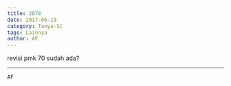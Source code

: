 ```yaml
---
title: 2878
date: 2017-06-19
category: Tanya-SC
tags: Lainnya
author: AF
---
```


revisi pmk 70 sudah ada?

---



`AF`
